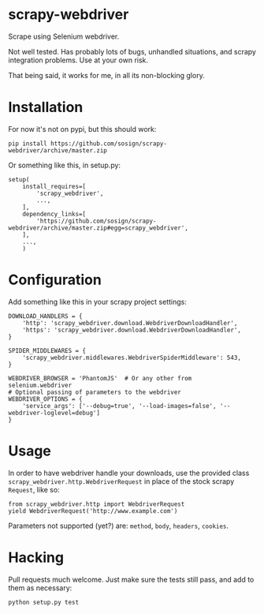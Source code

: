 scrapy-webdriver
================

Scrape using Selenium webdriver.

Not well tested. Has probably lots of bugs, unhandled situations, and scrapy
integration problems. Use at your own risk.

That being said, it works for me, in all its non-blocking glory.

Installation
=============

For now it's not on pypi, but this should work:

    pip install https://github.com/sosign/scrapy-webdriver/archive/master.zip

Or something like this, in setup.py:

    setup(
        install_requires=[
            'scrapy_webdriver',
            ...,
        ],
        dependency_links=[
            'https://github.com/sosign/scrapy-webdriver/archive/master.zip#egg=scrapy_webdriver',
        ],
        ...,
        )

Configuration
=============

Add something like this in your scrapy project settings:

    DOWNLOAD_HANDLERS = {
        'http': 'scrapy_webdriver.download.WebdriverDownloadHandler',
        'https': 'scrapy_webdriver.download.WebdriverDownloadHandler',
    }

    SPIDER_MIDDLEWARES = {
        'scrapy_webdriver.middlewares.WebdriverSpiderMiddleware': 543,
    }

    WEBDRIVER_BROWSER = 'PhantomJS'  # Or any other from selenium.webdriver
    # Optional passing of parameters to the webdriver
    WEBDRIVER_OPTIONS = {
        'service_args': ['--debug=true', '--load-images=false', '--webdriver-loglevel=debug']
    }

Usage
=====

In order to have webdriver handle your downloads, use the provided
class `scrapy_webdriver.http.WebdriverRequest` in place of the stock scrapy
`Request`, like so:

    from scrapy_webdriver.http import WebdriverRequest
    yield WebdriverRequest('http://www.example.com')

Parameters not supported (yet?) are: `method`, `body`, `headers`, `cookies`.

Hacking
=======

Pull requests much welcome. Just make sure the tests still pass, and add to
them as necessary:

    python setup.py test
